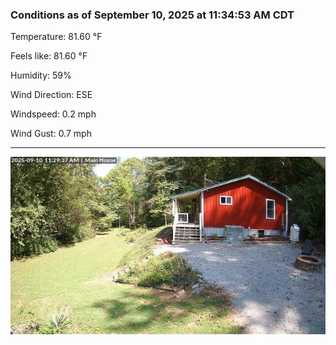 ### Conditions as of September 10, 2025 at 11:34:53 AM CDT 

Temperature: 81.60 &deg;F

Feels like: 81.60 &deg;F

Humidity: 59%

Wind Direction: ESE

Windspeed: 0.2 mph

Wind Gust: 0.7 mph

---

<img src="./images/latest.jpeg"/>

